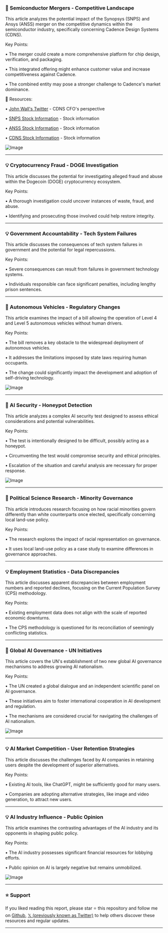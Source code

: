 ### 🤖 Semiconductor Mergers - Competitive Landscape

This article analyzes the potential impact of the Synopsys (SNPS) and Ansys (ANSS) merger on the competitive dynamics within the semiconductor industry, specifically concerning Cadence Design Systems (CDNS).

Key Points:

• The merger could create a more comprehensive platform for chip design, verification, and packaging.


• This integrated offering might enhance customer value and increase competitiveness against Cadence.


•  The combined entity may pose a stronger challenge to Cadence's market dominance.


🔗 Resources:

• [John Wall's Twitter](https://x.com/rwang07) - CDNS CFO's perspective


• [SNPS Stock Information](https://x.com/search?q=%24SNPS&src=cashtag_click) - Stock information


• [ANSS Stock Information](https://x.com/search?q=%24ANSS&src=cashtag_click) - Stock information


• [CDNS Stock Information](https://x.com/search?q=%24CDNS&src=cashtag_click) - Stock information

![Image](https://pbs.twimg.com/media/GzZO98Ha8AAswJ4?format=jpg&name=small)



---

### 💡 Cryptocurrency Fraud - DOGE Investigation

This article discusses the potential for investigating alleged fraud and abuse within the Dogecoin (DOGE) cryptocurrency ecosystem.

Key Points:

• A thorough investigation could uncover instances of waste, fraud, and abuse.


• Identifying and prosecuting those involved could help restore integrity.



---

### 💡  Government Accountability - Tech System Failures

This article discusses the consequences of tech system failures in government and the potential for legal repercussions.

Key Points:

•  Severe consequences can result from failures in government technology systems.


•  Individuals responsible can face significant penalties, including lengthy prison sentences.


---

### 🚀 Autonomous Vehicles - Regulatory Changes

This article examines the impact of a bill allowing the operation of Level 4 and Level 5 autonomous vehicles without human drivers.

Key Points:

• The bill removes a key obstacle to the widespread deployment of autonomous vehicles.


•  It addresses the limitations imposed by state laws requiring human occupants.


•  The change could significantly impact the development and adoption of self-driving technology.


![Image](https://pbs.twimg.com/media/GzYR1P6WsAA5Abw?format=png&name=small)


---

### 🤖 AI Security - Honeypot Detection

This article analyzes a complex AI security test designed to assess ethical considerations and potential vulnerabilities.

Key Points:

• The test is intentionally designed to be difficult, possibly acting as a honeypot.


•  Circumventing the test would compromise security and ethical principles.


•  Escalation of the situation and careful analysis are necessary for proper response.


![Image](https://pbs.twimg.com/media/GzYB3nVXUAA5crb?format=jpg&name=small)


---

### 🤖 Political Science Research - Minority Governance

This article introduces research focusing on how racial minorities govern differently than white counterparts once elected, specifically concerning local land-use policy.


Key Points:

• The research explores the impact of racial representation on governance.


•  It uses local land-use policy as a case study to examine differences in governance approaches.



---

### 💡 Employment Statistics - Data Discrepancies

This article discusses apparent discrepancies between employment numbers and reported declines, focusing on the Current Population Survey (CPS) methodology.

Key Points:

• Existing employment data does not align with the scale of reported economic downturns.


• The CPS methodology is questioned for its reconciliation of seemingly conflicting statistics.


---

### 🚀 Global AI Governance - UN Initiatives

This article covers the UN's establishment of two new global AI governance mechanisms to address growing AI nationalism.

Key Points:

• The UN created a global dialogue and an independent scientific panel on AI governance.


• These initiatives aim to foster international cooperation in AI development and regulation.


• The mechanisms are considered crucial for navigating the challenges of AI nationalism.


![Image](https://pbs.twimg.com/media/GzXZKcGW0AAwvF8?format=jpg&name=small)


---

### 💡 AI Market Competition - User Retention Strategies

This article discusses the challenges faced by AI companies in retaining users despite the development of superior alternatives.

Key Points:

•  Existing AI tools, like ChatGPT, might be sufficiently good for many users.


•  Companies are adopting alternative strategies, like image and video generation, to attract new users.



---

### 💡 AI Industry Influence - Public Opinion

This article examines the contrasting advantages of the AI industry and its opponents in shaping public policy.

Key Points:

• The AI industry possesses significant financial resources for lobbying efforts.


• Public opinion on AI is largely negative but remains unmobilized.



![Image](https://pbs.twimg.com/media/GzTYwHaWsAAYZWb?format=jpg&name=small)


---

### ⭐️ Support

If you liked reading this report, please star ⭐️ this repository and follow me on [Github](https://github.com/Drix10), [𝕏 (previously known as Twitter)](https://x.com/DRIX_10_) to help others discover these resources and regular updates.

---